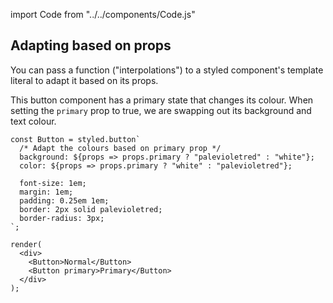 import Code from "../../components/Code.js"

## Adapting based on props

You can pass a function ("interpolations") to a styled component's template literal
to adapt it based on its props.

This button component has a primary state that changes its colour.
When setting the <Code>primary</Code>  prop to true, we are swapping out its background and text colour.


```react
const Button = styled.button`
  /* Adapt the colours based on primary prop */
  background: ${props => props.primary ? "palevioletred" : "white"};
  color: ${props => props.primary ? "white" : "palevioletred"};

  font-size: 1em;
  margin: 1em;
  padding: 0.25em 1em;
  border: 2px solid palevioletred;
  border-radius: 3px;
`;

render(
  <div>
    <Button>Normal</Button>
    <Button primary>Primary</Button>
  </div>
);
```

